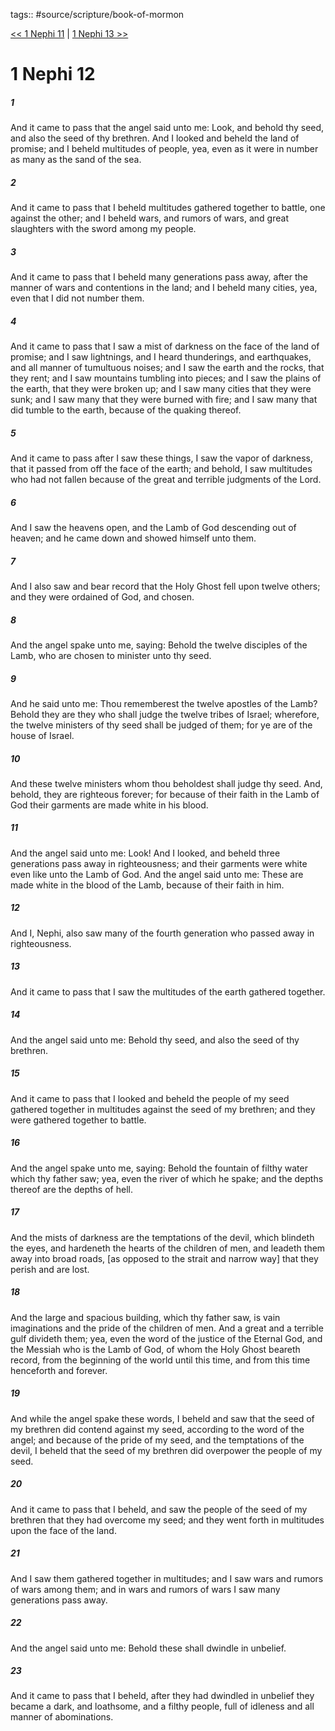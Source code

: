 tags:: #source/scripture/book-of-mormon

[<< 1 Nephi 11](/book-of-mormon/01_1_Nephi/1_Nephi_11.md) | [1 Nephi 13 >>](/book-of-mormon/01_1_Nephi/1_Nephi_13.md)

# 1 Nephi 12

##### 1

And it came to pass that the angel said unto me: Look, and behold thy seed, and also the seed of thy brethren. And I looked and beheld the land of promise; and I beheld multitudes of people, yea, even as it were in number as many as the sand of the sea.

##### 2

And it came to pass that I beheld multitudes gathered together to battle, one against the other; and I beheld wars, and rumors of wars, and great slaughters with the sword among my people.

##### 3

And it came to pass that I beheld many generations pass away, after the manner of wars and contentions in the land; and I beheld many cities, yea, even that I did not number them.

##### 4

And it came to pass that I saw a mist of darkness on the face of the land of promise; and I saw lightnings, and I heard thunderings, and earthquakes, and all manner of tumultuous noises; and I saw the earth and the rocks, that they rent; and I saw mountains tumbling into pieces; and I saw the plains of the earth, that they were broken up; and I saw many cities that they were sunk; and I saw many that they were burned with fire; and I saw many that did tumble to the earth, because of the quaking thereof.

##### 5

And it came to pass after I saw these things, I saw the vapor of darkness, that it passed from off the face of the earth; and behold, I saw multitudes who had not fallen because of the great and terrible judgments of the Lord.

##### 6

And I saw the heavens open, and the Lamb of God descending out of heaven; and he came down and showed himself unto them.

##### 7

And I also saw and bear record that the Holy Ghost fell upon twelve others; and they were ordained of God, and chosen.

##### 8

And the angel spake unto me, saying: Behold the twelve disciples of the Lamb, who are chosen to minister unto thy seed.

##### 9

And he said unto me: Thou rememberest the twelve apostles of the Lamb? Behold they are they who shall judge the twelve tribes of Israel; wherefore, the twelve ministers of thy seed shall be judged of them; for ye are of the house of Israel.

##### 10

And these twelve ministers whom thou beholdest shall judge thy seed. And, behold, they are righteous forever; for because of their faith in the Lamb of God their garments are made white in his blood.

##### 11

And the angel said unto me: Look! And I looked, and beheld three generations pass away in righteousness; and their garments were white even like unto the Lamb of God. And the angel said unto me: These are made white in the blood of the Lamb, because of their faith in him.

##### 12

And I, Nephi, also saw many of the fourth generation who passed away in righteousness.

##### 13

And it came to pass that I saw the multitudes of the earth gathered together.

##### 14

And the angel said unto me: Behold thy seed, and also the seed of thy brethren.

##### 15

And it came to pass that I looked and beheld the people of my seed gathered together in multitudes against the seed of my brethren; and they were gathered together to battle.

##### 16

And the angel spake unto me, saying: Behold the fountain of filthy water which thy father saw; yea, even the river of which he spake; and the depths thereof are the depths of hell.

##### 17

And the mists of darkness are the temptations of the devil, which blindeth the eyes, and hardeneth the hearts of the children of men, and leadeth them away into broad roads, [as opposed to the strait and narrow way] that they perish and are lost.

##### 18

And the large and spacious building, which thy father saw, is vain imaginations and the pride of the children of men. And a great and a terrible gulf divideth them; yea, even the word of the justice of the Eternal God, and the Messiah who is the Lamb of God, of whom the Holy Ghost beareth record, from the beginning of the world until this time, and from this time henceforth and forever.

##### 19

And while the angel spake these words, I beheld and saw that the seed of my brethren did contend against my seed, according to the word of the angel; and because of the pride of my seed, and the temptations of the devil, I beheld that the seed of my brethren did overpower the people of my seed.

##### 20

And it came to pass that I beheld, and saw the people of the seed of my brethren that they had overcome my seed; and they went forth in multitudes upon the face of the land.

##### 21

And I saw them gathered together in multitudes; and I saw wars and rumors of wars among them; and in wars and rumors of wars I saw many generations pass away.

##### 22

And the angel said unto me: Behold these shall dwindle in unbelief.

##### 23

And it came to pass that I beheld, after they had dwindled in unbelief they became a dark, and loathsome, and a filthy people, full of idleness and all manner of abominations.
